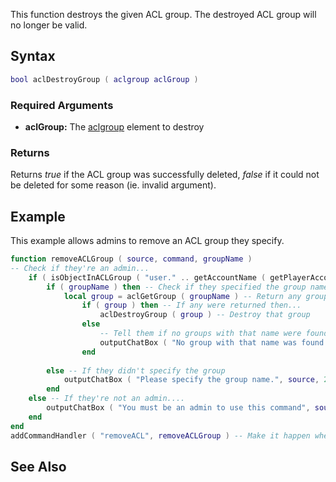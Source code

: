 This function destroys the given ACL group. The destroyed ACL group will no longer be valid.

Syntax
------

``` lua
bool aclDestroyGroup ( aclgroup aclGroup )
```

### Required Arguments

-   **aclGroup:** The [aclgroup](/docs/aclgroup.md "wikilink") element to destroy

### Returns

Returns *true* if the ACL group was successfully deleted, *false* if it could not be deleted for some reason (ie. invalid argument).

Example
-------

This example allows admins to remove an ACL group they specify.

``` lua
function removeACLGroup ( source, command, groupName )
-- Check if they're an admin...
    if ( isObjectInACLGroup ( "user." .. getAccountName ( getPlayerAccount ( source )), aclGetGroup ( "Admin" ) ) ) then
        if ( groupName ) then -- Check if they specified the group name
            local group = aclGetGroup ( groupName ) -- Return any groups matching the name
                if ( group ) then -- If any were returned then...
                    aclDestroyGroup ( group ) -- Destroy that group
                else
                    -- Tell them if no groups with that name were found...
                    outputChatBox ( "No group with that name was found.", source, 255, 0, 0 )
                end
    
        else -- If they didn't specify the group
            outputChatBox ( "Please specify the group name.", source, 255, 0, 0 ) -- Tell them that they must
        end
    else -- If they're not an admin....
        outputChatBox ( "You must be an admin to use this command", source, 255, 0, 0 ) -- Tell them it's restricted
    end
end
addCommandHandler ( "removeACL", removeACLGroup ) -- Make it happen when somebody types "/removeACL"
```

See Also
--------
